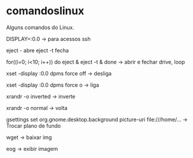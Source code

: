 # comandoslinux
Alguns comandos do Linux.

DISPLAY=:0.0  -> para acessos ssh

eject - abre
eject -t fecha

for((i=0; i<10; i++)) do eject & eject -t & done -> abrir e fechar drive, loop

xset -display :0.0 dpms force off -> desliga

xset -display :0.0 dpms force o -> liga

xrandr -o inverted -> inverte

xrandr -o normal -> volta

gsettings set org.gnome.desktop.background picture-uri file:///home/... -> Trocar plano de fundo

wget -> baixar img

eog -> exibir imagem
